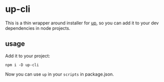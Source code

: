 # up-cli

This is a thin wrapper around installer for [up](https://github.com/apex/up), so you can add it to your dev dependencies in node projects.

## usage

Add it to your project:

```
npm i -D up-cli
```

Now you can use `up` in your `scripts` in package.json.